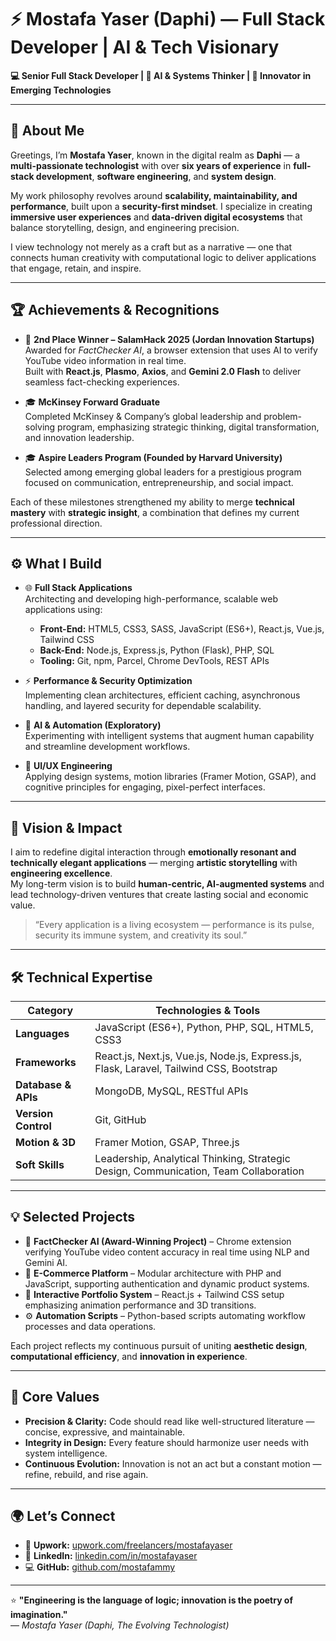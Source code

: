 # ⚡ Mostafa Yaser (Daphi) — Full Stack Developer | AI & Tech Visionary

**💻 Senior Full Stack Developer | 🧠 AI & Systems Thinker | 🚀 Innovator in Emerging Technologies**

---

## 🌟 About Me

Greetings, I’m **Mostafa Yaser**, known in the digital realm as **Daphi** — a **multi-passionate technologist** with over **six years of experience** in **full-stack development**, **software engineering**, and **system design**.

My work philosophy revolves around **scalability, maintainability, and performance**, built upon a **security-first mindset**. I specialize in creating **immersive user experiences** and **data-driven digital ecosystems** that balance storytelling, design, and engineering precision.

I view technology not merely as a craft but as a narrative — one that connects human creativity with computational logic to deliver applications that engage, retain, and inspire.

---

## 🏆 Achievements & Recognitions

- 🥈 **2nd Place Winner – SalamHack 2025 (Jordan Innovation Startups)**  
  Awarded for *FactChecker AI*, a browser extension that uses AI to verify YouTube video information in real time.  
  Built with **React.js**, **Plasmo**, **Axios**, and **Gemini 2.0 Flash** to deliver seamless fact-checking experiences.

- 🎓 **McKinsey Forward Graduate**  
  Completed McKinsey & Company’s global leadership and problem-solving program, emphasizing strategic thinking, digital transformation, and innovation leadership.

- 🎓 **Aspire Leaders Program (Founded by Harvard University)**  
  Selected among emerging global leaders for a prestigious program focused on communication, entrepreneurship, and social impact.

Each of these milestones strengthened my ability to merge **technical mastery** with **strategic insight**, a combination that defines my current professional direction.

---

## ⚙️ What I Build

- 🌐 **Full Stack Applications**  
  Architecting and developing high-performance, scalable web applications using:  
  - **Front-End:** HTML5, CSS3, SASS, JavaScript (ES6+), React.js, Vue.js, Tailwind CSS  
  - **Back-End:** Node.js, Express.js, Python (Flask), PHP, SQL  
  - **Tooling:** Git, npm, Parcel, Chrome DevTools, REST APIs  

- ⚡ **Performance & Security Optimization**  
  Implementing clean architectures, efficient caching, asynchronous handling, and layered security for dependable scalability.

- 🧠 **AI & Automation (Exploratory)**  
  Experimenting with intelligent systems that augment human capability and streamline development workflows.

- 🎨 **UI/UX Engineering**  
  Applying design systems, motion libraries (Framer Motion, GSAP), and cognitive principles for engaging, pixel-perfect interfaces.

---

## 🚀 Vision & Impact

I aim to redefine digital interaction through **emotionally resonant and technically elegant applications** — merging **artistic storytelling** with **engineering excellence**.  
My long-term vision is to build **human-centric, AI-augmented systems** and lead technology-driven ventures that create lasting social and economic value.

> “Every application is a living ecosystem — performance is its pulse, security its immune system, and creativity its soul.”

---

## 🛠️ Technical Expertise

| **Category** | **Technologies & Tools** |
|---------------|---------------------------|
| **Languages** | JavaScript (ES6+), Python, PHP, SQL, HTML5, CSS3 |
| **Frameworks** | React.js, Next.js, Vue.js, Node.js, Express.js, Flask, Laravel, Tailwind CSS, Bootstrap |
| **Database & APIs** | MongoDB, MySQL, RESTful APIs |
| **Version Control** | Git, GitHub |
| **Motion & 3D** | Framer Motion, GSAP, Three.js |
| **Soft Skills** | Leadership, Analytical Thinking, Strategic Design, Communication, Team Collaboration |

---

## 💡 Selected Projects

- 🧠 **FactChecker AI (Award-Winning Project)** – Chrome extension verifying YouTube video content accuracy in real time using NLP and Gemini AI.  
- 🛒 **E-Commerce Platform** – Modular architecture with PHP and JavaScript, supporting authentication and dynamic product systems.  
- 🎨 **Interactive Portfolio System** – React.js + Tailwind CSS setup emphasizing animation performance and 3D transitions.  
- ⚙️ **Automation Scripts** – Python-based scripts automating workflow processes and data operations.  

Each project reflects my continuous pursuit of uniting **aesthetic design**, **computational efficiency**, and **innovation in experience**.

---

## 🧭 Core Values

- **Precision & Clarity:** Code should read like well-structured literature — concise, expressive, and maintainable.  
- **Integrity in Design:** Every feature should harmonize user needs with system intelligence.  
- **Continuous Evolution:** Innovation is not an act but a constant motion — refine, rebuild, and rise again.

---

## 🌍 Let’s Connect

- 💼 **Upwork:** [upwork.com/freelancers/mostafayaser](https://www.upwork.com/freelancers/~012ddbbb6c64aa0ccf)  
- 🔗 **LinkedIn:** [linkedin.com/in/mostafayaser](www.linkedin.com/in/mostafa-yaser)  
- 💻 **GitHub:** [github.com/mostafammy](https://github.com/mostafammy)  

---

⭐ **"Engineering is the language of logic; innovation is the poetry of imagination."**  
— *Mostafa Yaser (Daphi, The Evolving Technologist)*
